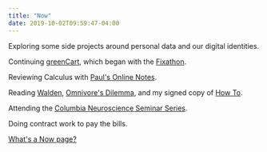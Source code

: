 ```yaml
---
title: "Now"
date: 2019-10-02T09:59:47-04:00
---
```


Exploring some side projects around personal data and our digital identities. 

Continuing [greenCart](https://greencart.app), which began with the [Fixathon](https://fixathon.io/). 

Reviewing Calculus with [Paul's Online Notes](http://tutorial.math.lamar.edu/). 

Reading [Walden](https://www.goodreads.com/book/show/16902.Walden), [Omnivore's Dilemma](https://www.goodreads.com/book/show/3109.The_Omnivore_s_Dilemma), and my signed copy of [How To](https://www.amazon.com/How-Absurd-Scientific-Real-World-Problems/dp/0525537090).

Attending the [Columbia Neuroscience Seminar Series](https://zuckermaninstitute.columbia.edu/columbia-neuroscience-seminar-series). 
 
Doing contract work to pay the bills.

[What's a Now page?](https://nownownow.com/about)